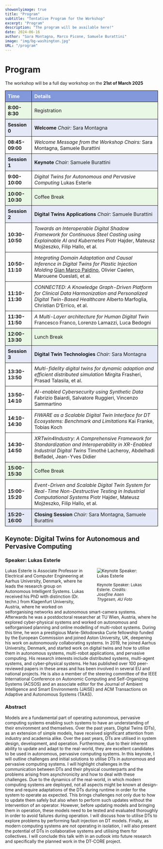 ```yaml
---
showonlyimage: true
title: "Program"
subtitle: "Tentative Program for the Workshop"
excerpt: "Program"
description: "The program will be available here!"
date: 2024-06-16
author: "Sara Montagna, Marco Picone, Samuele Burattini"
image: "img/bg-washington.jpg"
URL: "/program"
---
```


# Program

The workshop will be a full day workshop on the **21st of March 2025**
<style>
    table {
        width: 100%;
        border-collapse: collapse;
    }
    th, td {
        border: 1px solid black;
        padding: 8px;
        text-align: left;
    }

    tr:nth-child(1) {
        background-color:#98DB8333;
    }
    tr:nth-child(6) {
        background-color: #98DB8333;
    }
    tr:nth-child(12) {
        background-color: #98DB8333;
    }
    tr:nth-child(18) {
        background-color: #98DB8333;
    }
    tr:nth-child(2) {
        background-color:#8398db33;
    }
    tr:nth-child(4) {
        background-color: #8398db33;
    }
    tr:nth-child(7) {
        background-color: #8398db33;
    }
    tr:nth-child(13) {
        background-color: #8398db33;
    }
    tr:nth-child(20) {
        background-color: #8398db33;
    }
    th {
        color: white;
        background-color: #8398db ;
    }

</style>
| **Time**      | **Details**                                                                                                                                                                                                 |
|:--------------|-------------------------------------------------------------------------------------------------------------------------------------------------------------------------------------------------------------|
| **8:00-8:30** | Registration                                                                                                                                                                                                 |
| **Session 0** | **Welcome** *Chair:* Sara Montagna                                                                                                                                                                           |
| **08:45-09:00**| *Welcome Message from the Workshop Chairs:* Sara Montagna, Samuele Burattini                                                                                                                                |
| **Session 1** | **Keynote** *Chair:* Samuele Burattini                                                                                                                                                                       |
| **9:00-10:00**| *Digital Twins for Autonomous and Pervasive Computing* Lukas Esterle                                                                                                                                         |
| **10:00-10:30**| Coffee Break                                                                                                                                                                                                |
| **Session 2** | **Digital Twins Applications** *Chair:* Samuele Burattini                                                                                                                                                    |
| **10:30-10:50**| *Towards an Interoperable Digital Shadow Framework for Continuous Steel Casting using Explainable AI and Kubernetes* Piotr Hajder, Mateusz Mojżeszko, Filip Hallo, et al.                                    |
| **10:50-11:10**| *Integrating Domain Adaptation and Causal Inference in Digital Twins for Plastic Injection Molding* <u>Gian Marco Paldino</u>, Olivier Caelen, Marouene Oueslati, et al.                                            |
| **11:10-11:30**| *CONNECTED: A Knowledge Graph-Driven Platform for Clinical Data Harmonization and Personalized Digital Twin-Based Healthcare* Alberto Marfoglia, Christian D’Errico, et al.                                  |
| **11:30-11:50**| *A Multi-Layer architecture for Human Digital Twin* Francesco Franco, Lorenzo Lamazzi, Luca Bedogni                                                                                                          |
| **12:00-13:30**| Lunch Break                                                                                                                                                                                                 |
| **Session 3** | **Digital Twin Technologies** *Chair:* Sara Montagna                                                                                                                                                         |
| **13:30-13:50**| *Multi-fidelity digital twins for dynamic adaption and efficient distributed simulation* Mirgita Frasheri, Prasad Talasila, et al.                                                                          |
| **13:50-14:10**| *AI-enabled Cybersecurity using Synthetic Data* Fabrizio Baiardi, Salvatore Ruggieri, Vincenzo Sammartino                                                                                                    |
| **14:10-14:30**| *FIWARE as a Scalable Digital Twin Interface for DT Ecosystems: Benchmark and Limitations* Kai Franke, Tobias Koch                                                                                           |
| **14:30-14:50**| *XRTwin4Industry: A Comprehensive Framework for Standardization and Interoperability in XR-Enabled Industrial Digital Twins* Timothé Lacheroy, Abdelhadi Belfadel, Jean-Yves Didier                          |
| **15:00-15:30**| Coffee Break                                                                                                                                                                                                |
| **15:00-15:20**| *Event-Driven and Scalable Digital Twin System for Real-Time Non-Destructive Testing in Industrial Computational Systems* Piotr Hajder, Mateusz Mojżeszko, Filip Hallo, et al.                               |
| **15:20-16:00**| **Closing Session** *Chair:* Sara Montagna, Samuele Burattini                                                                                                                                               |

## Keynote: Digital Twins for Autonomous and Pervasive Computing

### Speaker: Lukas Esterle

<div style="float: right; width: 30%; padding:0px 50px 0px 30px;">
    <img src="/2025/img/lukas.jpg" alt="Keynote Speaker: Lukas Esterle">
    <p style="font-size: small;">Keynote Speaker: Lukas Esterle. <i>Credits: Josefine Aaen Thygesen, AU Foto</i></p>
</div>

Lukas Esterle is Associate Professor in Electrical and Computer Engineering at Aarhus University, Denmark, where he leads the research group on Autonomous Intelligent Systems.
Lukas received his PhD with distinction (Dr. techn.) from Klagenfurt University, Austria, where he worked on selforganising networks and autonomous smart-camera systems.
Afterwards he was a postdoctoral researcher at TU Wien, Austria, where he explored cyber-physical systems and worked on autonomous and selforganised planning and online modelling of multi-robot systems.
During this time, he won a prestigious Marie-Skłodowska Curie fellowship funded by the European Commission and joined Aston University, UK, deepening his work on autonomously collaborating systems.
In 2019, he joined Aarhus University, Denmark, and started work on digital twins and how to utilise them in autonomous systems, multi-robot applications, and pervasive computing.
His research interests include distributed systems, multi-agent systems, and cyber-physical systems.
He has published over 100 peer-reviewed papers in these areas and has been involved in several EU and national projects. He is also a member of the steering committee of the IEEE International Conference on Autonomic Computing and Self-Organizing Systems (ACSOS) and an associate editor for the Journal of Ambient Intelligence and Smart Environments (JAISE) and ACM Transactions on Adaptive and Autonomous Systems (TAAS).


### Abstract
Models are a fundamental part of operating autonomous, pervasive computing systems enabling such systems to have an understanding of their environment and themselves.
Over the past years, Digital Twins (DTs), as an extension of simple models, have received significant attention from industry and academia alike.
Over the past years, DTs are utilised in system design, development, and operation. Furthermore, due to their inherent ability to update and adapt to the real-world, they are excellent candidates to be used in autonomous, pervasive computing systems.
In this keynote, I will outline challenges and initial solutions to utilise DTs in autonomous and pervasive computing systems. I will highlight challenges in the communication between DTs and their physical counterparts and the problems arising from asynchronicity and how to deal with these challenges.
Due to the dynamics of the real-world, in which modern computing systems are deployed, not all aspects might be known at design-time and require adaptations of the DTs during runtime in order for the system to operate as expected.
This brings challenges not only due to how to update them safely but also when to perform such updates without the intervention of an operator.
However, before updating models and bringing them in operation, these models need to be tested and evaluated thoroughly in order to avoid failures during operation.
I will discuss how to utilise DTs to explore problems by performing fault injection on DT models. Finally, as modern computing systems are not operating in isolation, I will also present the potential of DTs in collaborative systems and utilising them for collectives.
I will conclude this talk with in an outlook into future research and specifically the planned work in the DT-CORE project.



